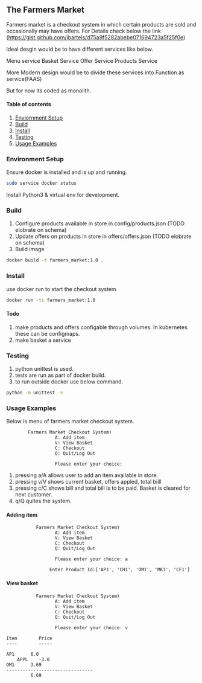 ## The Farmers Market

Farmers market is a checkout system in which certain products are sold and occasionally may have offers.
For Details check below the link (https://gist.github.com/jbartels/d75a9f5282abebe071694723a5f25f0e)

Ideal desgin would be to have different services like below.

Menu service
Basket Service
Offer Service
Products Service

More Modern design would be to divide these services into Function as service(FAAS)

But for now its coded as monolith.


#### Table of contents

1. [Enviornment Setup](#envsetup)
1. [Build](#build)
1. [Install](#install)
1. [Testing](#testing)
1. [Usage Examples](#usage)


### <a name="envsetup"></a> Environment Setup

Ensure docker is installed and is up and running.

```bash
sudo service docker status
```
Install Python3 & virtual env for development.


### <a name="build"></a> Build

1. Configure products available in store in config/products.json (TODO elobrate on schema)
2. Update offers on products in store in offers/offers.json (TODO elobrate on schema)
3. Build image

```bash
docker build -t farmers_market:1.0 .
```
### <a name="install"></a> Install

use docker run to start the checkout system

```bash
docker run -ti farmers_market:1.0 
```

#### Todo
1. make products and offers configable through volumes. In kubernetes these can be configmaps.
2. make basket a service

### <a name="testing"></a> Testing

1. python unittest is used.
2. tests are run as part of docker build.
3. to run outside docker use below command.

```bash
python -m unittest -v
```

### <a name="usage"></a> Usage Examples

Below is menu of farmers market checkout system.

            Farmers Market Checkout System)
                      A: Add item
                      V: View Basket
                      C: Checkout
                      Q: Quit/Log Out

                      Please enter your choice: 

1. pressing a/A allows user to add an item available in store.
2. pressing v/V shows current basket, offers appled, total biill
3. pressing c/C shows bill and total bill is to be paid. Basket is cleared for next customer.
4. q/Q quites the system.

#### Adding item

               Farmers Market Checkout System)
                      A: Add item
                      V: View Basket
                      C: Checkout
                      Q: Quit/Log Out

                      Please enter your choice: a
 
                    Enter Product Id:['AP1', 'CH1', 'OM1', 'MK1', 'CF1']

#### View basket
               Farmers Market Checkout System)
                      A: Add item
                      V: View Basket
                      C: Checkout
                      Q: Quit/Log Out

                      Please enter your choice: v


```
Item		Price
----		-----

AP1		 6.0
	APPL	-3.0
OM1		 3.69
--------------------------------
		 6.69
```
